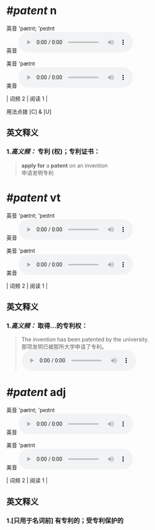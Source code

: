 # ***\#patent*** n
英音 'pætnt; 'peɪtnt  
英音
<audio src="./media/patentB.aac" controls="controls"></audio>

美音 'pætnt  
美音
<audio src="./media/patent.aac" controls="controls"></audio>



| 词频 2 | 阅读 1 |  

用法点拨  [C] & [U]

英文释义
---
### 1.*高义频：* **专利 (权)；专利证书：**  

 > **apply for** a **patent** on an invention   
 > 申请发明专利    


# ***\#patent*** vt
英音 'pætnt; 'peɪtnt  
英音
<audio src="./media/patentB.aac" controls="controls"></audio>

美音 'pætnt  
美音
<audio src="./media/patent.aac" controls="controls"></audio>



| 词频 2 | 阅读 1 |  

英文释义
---
### 1.*高义频：* **取得...的专利权：**  

 > The invention has been patented by the university.  
 > 那项发明已被那所大学申请了专利。    
<audio src="./media/patent-1.aac" controls="controls"></audio>


# ***\#patent*** adj
英音 'pætnt; 'peɪtnt  
英音
<audio src="./media/patentB.aac" controls="controls"></audio>

美音 'pætnt  
美音
<audio src="./media/patent.aac" controls="controls"></audio>



| 词频 2 | 阅读 1 |  

英文释义
---
### 1.**[只用于名词前] 有专利的；受专利保护的**  


